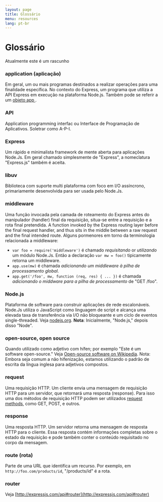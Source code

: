 ```yaml
---
layout: page
title: Glossário
menu: resources
lang: pt-br
---
```


# Glossário

<div class="doc-box doc-warn">Atualmente este é um rascunho</div>

### application (aplicação)

Em geral, um ou mais programas destinados a realizar operações para uma finalidade específica. No contexto do Express, um programa que utiliza a API Express em execução na plataforma Node.js. Também pode se referir a um [objeto app ](/api.html#express).

### API

Application programming interfac ou Interface de Programação de Aplicativos. Soletrar como A-P-I.

### Express

Um rápido e minimalista framework de mente aberta para aplicações Node.Js.  Em geral chamado simplesmente de "Express", a nomeclatura "Express.js" também é aceita. 

### libuv

Biblioteca com suporte multi plataforma com foco em I/O assíncrono, primariamente desenvolvida para ser usada pelo Node.Js.


### middleware

Uma função invocada pela camada de roteamento do Express antes do manipulador (handler) final da requisição, situa-se entre a requisição e a rota final pretendida.
A function invoked by the Express routing layer before the final request handler, and thus sits in the middle between a raw request and the final intended route.  Alguns pormenores em torno da terminologia relacionada a middleware:

  * `var foo = require('middleware')` é chamado _requisitando_ or _utilizando_ um módulo Node.Js. Então a declaração `var mw = foo()`  tipicamente retorna um middleware.
  * `app.use(mw)` é chamada _adicionando um middleware à pilha de processamento global_.
  * `app.get('/foo', mw, function (req, res) { ... })` é chamada _adicionando o middware para a pilha de processamento_ de "GET /foo".

### Node.js

Plataforma de software para construir aplicações de rede escalonáveis. Node.Js utiliza o JavaScript como linguagem de script e alcança uma elevada taxa de transferência via I/O não bloqueante e um ciclo de eventos single-threaded. Veja [nodejs.org](http://nodejs.org/). **Nota**: Inicialmente, "Node.js," depois disso "Node".

### open-source, open source

Quando utilizado como adjetivo com hífen; por exemplo "Este é um software open-source." Veja [Open-source software on Wikipedia](http://en.wikipedia.org/wiki/Open-source_software). Nota: Embora seja comum a não hifenização, estamos utilizando o padrão de escrita da língua inglesa para adjetivos compostos.

### request

Uma requisição HTTP. Um cliente envia uma mensagem de requisição HTTP para um servidor, que retornará uma resposta (response). Para isso uma dos métodos de requisição HTTP podem ser utilizados [request methods](https://en.wikipedia.org/wiki/Hypertext_Transfer_Protocol#Request_methods), como  GET, POST, e outros.

### response

Uma resposta HTTP. Um servidor retorna uma mensagem de resposta HTTP para o cliente. Essa resposta contém informações completas sobre o estado da requisição e pode também conter o conteúdo requisitado no corpo da mensagem.

### route (rota)

Parte de uma URL que identifica um recurso.  Por exemplo, em `http://foo.com/products/id`, "/products/id" é a rota.

### router

Veja [http://expressjs.com/api#router](http://expressjs.com/api#router)
